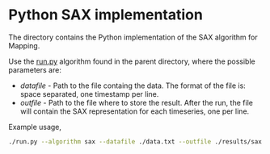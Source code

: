 # Python SAX implementation

The directory contains the Python implementation of the SAX algorithm for Mapping.

Use the [run.py](../run.py) algorithm found in the parent directory, where the possible parameters are:

* _datafile_ - Path to the file containg the data. The format of the file is: space separated, one timestamp per line.
* _outfile_ - Path to the file where to store the result. After the run, the file will contain the SAX representation for each timeseries, one per line.

Example usage,

```bash
./run.py --algorithm sax --datafile ./data.txt --outfile ./results/sax.txt
```
